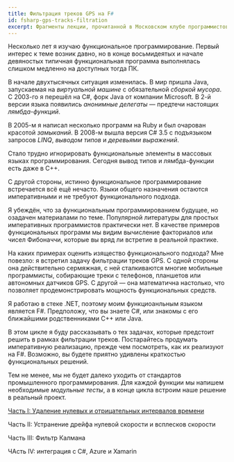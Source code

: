```yaml
---
title: Фильтрация треков GPS на F#
id: fsharp-gps-tracks-filtration
excerpt: Фрагменты лекции, прочитанной в Московском клубе программистов 21 февраля 2019 года.
---
```


Несколько лет я изучаю функциональное программирование. Первый интерес к теме возник давно, но в конце восьмидеятых и начале девяностых типичная функциональная программа выполнялась слишком медленно на доступных тогда ПК.

В начале двухтысячных ситуация изменилась. В мир пришла Java, запускаемая на *виртуальной машине* с обязательной *сборкой мусора*. С 2003-го я перешёл на C#, форк Java от компании Microsoft. В 2-й версии языка появились *анонимные делегаты*&nbsp;&mdash; предтечи настоящих *лямбда-функций*.

В 2005-м я написал несколько программ на Ruby и был очарован красотой *замыканий*. В 2008-м вышла версия C# 3.5 с подъязыком запросов *LINQ*, *выводом типов* и *деревьями выражений*.

Стало трудно игнорировать функциональные элементы в массовых языках программирования. Сегодня вывод типов и лямбда-функции есть даже в C++.

С другой стороны, истинно функциональное программирование встречается всё ещё нечасто. Языки общего назначения остаются императивными и не требуют функционального подхода.

Я убеждён, что за функциональным программированием будущее, но озадачен материалами по теме. Популярной литературы для простых императивных программистов практически нет. В качестве примеров функциональных программ мы видим вычисление факториалов или чисел Фибоначчи, которые вы вряд ли встретие в реальной практике.

На каких примерах оценить изящество функционального подхода? Мне повезло: я встретил задачу фильтрации треков GPS. С одной стороны она действительно сермяжная, с ней сталкиваются многие мобильные программисты, собирающие треки с телефонов, планшетов или автономных датчиков GPS. С другой&nbsp;&mdash; она математична настолько, что позволяет продемонстрировать мощность функциональных средств.

Я работаю в стеке .NET, поэтому моим функциоанльным языком является F#. Предположу, что вы знаете C#, или знакомы с его ближайшими родственниками C++ или Java.

В этом цикле я буду рассказывать о тех задачах, которые предстоит решить в рамках фильтрации треков. Постарайтесь продумать императивную реализацию, прежде чем посмотреть, как их реализуют на F#. Возможно, вы будете приятно удивлены краткостью функциональных решений.

Тем не менее, мы не будет далеко уходить от стандартов промышленного программирования. Для каждой функции мы напишем необходимые *модульные тесты*, а в конце цикла встроим наше решение в реальный проект.

[Часть I: Удаление нулевых и отрицательных интервалов времени](1)

Часть II: Устранение дрейфа нулевой скорости и всплесков скорости

Часть III: Фильтр Калмана

ЧАсть IV: интеграция с C#, Azure и Xamarin